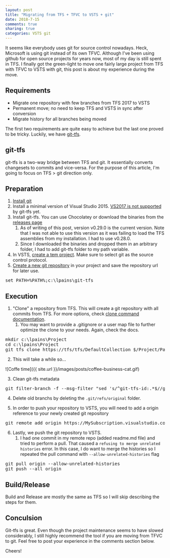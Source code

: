 ```yaml
---
layout: post
title: "Migrating from TFS + TFVC to VSTS + git"
date: 2018-7-15
comments: true
sharing: true
categories: VSTS git
---
```


It seems like everybody uses git for source control nowadays. Heck, Microsoft is using git instead of its own TFVC. Although I've been using github for open source projects for years now, most of my day is still spent in TFS. I finally got the green-light to move one fairly large project from TFS with TFVC to VSTS with git, this post is about my experience during the move.

## Requirements
* Migrate one repository with few branches from TFS 2017 to VSTS
* Permanent move; no need to keep TFS and VSTS in sync after conversion
* Migrate history for all branches being moved

The first two requirements are quite easy to achieve but the last one proved to be tricky. Luckily, we have [git-tfs](https://github.com/git-tfs/git-tfs/).

## git-tfs
git-tfs is a two-way bridge between TFS and git. It essentially converts changesets to commits and vice-versa. For the purpose of this article, I'm going to focus on TFS > git direction only.

## Preparation
1. [Install git](https://git-scm.com/downloads)
2. Install a minimal version of Visual Studio 2015. [VS2017 is not supported](https://github.com/git-tfs/git-tfs/issues/1054) by git-tfs yet.
3. Install git-tfs. You can use Chocolatey or download the binaries from the [releases page](https://github.com/git-tfs/git-tfs/releases)
    1. As of writing of this post, version v0.29.0 is the current version. Note that I was not able to use this version as it was failing to load the TFS assemblies from my installation. I had to use v0.28.0.
    2. Since I downloaded the binaries and dropped them in an arbitrary folder, I had to add git-tfs folder to my path variable.
4. In VSTS, [create a tem project](https://docs.microsoft.com/en-us/vsts/organizations/accounts/create-team-project?view=vsts). Make sure to select git as the source control protocol.
5. [Create a new git repository](https://docs.microsoft.com/en-us/vsts/git/create-new-repo?view=vsts) in your project and save the repository url for later use.

<pre class="brush: ps">
set PATH=%PATH%;c:\lpains\git-tfs
</pre>

## Execution

1. "Clone" a repository from TFS. This will create a git repository with all commits from TFS. For more options, check [clone command documentation](https://github.com/git-tfs/git-tfs/blob/master/doc/commands/clone.md).
    1. You may want to provide a .gitignore or a user map file to further optimize the clone to your needs. Again, check the docs.

<pre class="brush: ps">
mkdir c:\lpains\Project
cd c:\lpains\Project
git tfs clone https://tfs/tfs/DefaultCollection $/Project/Path/To/ParentBranch --branches=all
</pre>

2. This will take a while so...

![Coffe time]({{ site.url }}/images/posts/coffee-business-cat.gif)

3. Clean git-tfs metadata
<pre class="brush: ps">
git filter-branch -f --msg-filter "sed 's/^git-tfs-id:.*$//g'" -- --all
</pre>

4. Delete old branchs by deleting the `.git/refs/original` folder.

5. In order to push your repository to VSTS, you will need to add a origin reference to your newly created git repository

<pre class="brush: ps">
git remote add origin https://MySubscription.visualstudio.com/MyProject/_git/Repository
</pre>

6. Lastly, we push the git repository to VSTS. 
    1. I had one commit in my remote repo (added readme.md file) and tried to perform a pull. That caused a `refusing to merge unrelated histories` error. In this case, I do want to merge the histories so I repeated the pull command with `--allow-unrelated-histories` flag

<pre class="brush: ps">
git pull origin --allow-unrelated-histories
git push --all origin
</pre>

## Build/Release
Build and Release are mostly the same as TFS so I will skip describing the steps for them.

## Conculsion
Git-tfs is great. Even though the project maintenance seems to have slowed considerably, I still highly recommend the tool if you are moving from TFVC to git. Feel free to post your experience in the comments section below.

Cheers!